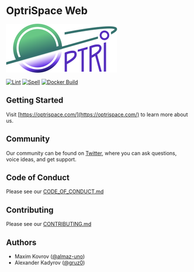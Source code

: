 # OptriSpace Web

![OptriSpace](./assets/optrispace.png)

[![Lint](https://github.com/optriment/optrispace-frontend/actions/workflows/lint.yml/badge.svg)](https://github.com/optriment/optrispace-frontend/actions/workflows/lint.yml)
[![Spell](https://github.com/optriment/optrispace-frontend/actions/workflows/spell.yml/badge.svg)](https://github.com/optriment/optrispace-frontend/actions/workflows/spell.yml)
[![Docker Build](https://github.com/optriment/optrispace-frontend/actions/workflows/docker-image.yml/badge.svg)](https://github.com/optriment/optrispace-frontend/actions/workflows/docker-image.yml)

## Getting Started

Visit [https://optrispace.com/](https://optrispace.com/) to learn more about us.

## Community

Our community can be found on [Twitter](https://twitter.com/optrispace),
where you can ask questions, voice ideas, and get support.

## Code of Conduct

Please see our [CODE_OF_CONDUCT.md](./CODE_OF_CONDUCT.md)

## Contributing

Please see our [CONTRIBUTING.md](./CONTRIBUTING.md)

## Authors

- Maxim Kovrov ([@almaz-uno](https://github.com/almaz-uno))
- Alexander Kadyrov ([@gruz0](https://github.com/gruz0))
